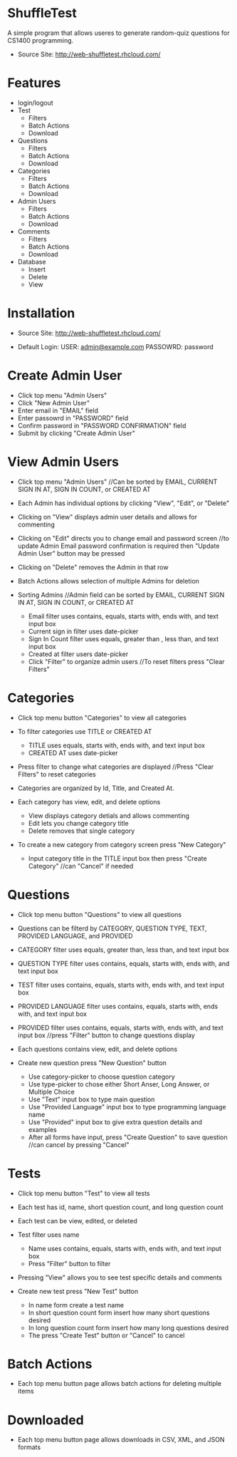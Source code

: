 ShuffleTest
===========

A simple program that allows useres to generate random-quiz questions for
CS1400 programming. 

- Source Site: http://web-shuffletest.rhcloud.com/

Features
===========

- login/logout
- Test
  - Filters
  - Batch Actions
  - Download
- Questions
  - Filters
  - Batch Actions
  - Download
- Categories
  - Filters
  - Batch Actions
  - Download
- Admin Users
  - Filters
  - Batch Actions
  - Download
- Comments
  - Filters
  - Batch Actions
  - Download
- Database
  - Insert
  - Delete
  - View

Installation
=============

- Source Site: http://web-shuffletest.rhcloud.com/

- Default Login: 
	USER:     admin@example.com
	PASSOWRD: password

Create Admin User
=================
  - Click top menu "Admin Users"
  - Click "New Admin User"
  - Enter email in "EMAIL" field
  - Enter passowrd in "PASSWORD" field
  - Confirm password in "PASSWORD CONFIRMATION" field
  - Submit by clicking "Create Admin User"

View Admin Users
================
  - Click top menu "Admin Users"
    //Can be sorted by EMAIL, CURRENT SIGN IN AT, SIGN IN COUNT, or CREATED AT 
  - Each Admin has individual options  by clicking "View", "Edit", or "Delete" 
  - Clicking on "View" displays admin user details and allows for commenting
  - Clicking on "Edit" directs you to change email and password screen
    //to update Admin Email password confirmation is required then "Update Admin      User" button may be pressed
  - Clicking on "Delete" removes the Admin in that row
  - Batch Actions allows selection of multiple Admins for deletion

  - Sorting Admins
    //Admin field can be sorted by EMAIL, CURRENT SIGN IN AT, SIGN IN COUNT, or       CREATED AT 
    - Email filter uses contains, equals, starts with, ends with, and text input      box
    - Current sign in filter uses date-picker
    - Sign In Count filter uses equals, greater than , less than, and text input      box
    - Created at filter users date-picker 
    - Click "Filter" to organize admin users
     //To reset filters press "Clear Filters" 

Categories
=============
  - Click top menu button "Categories" to view all categories
  - To filter categories use TITLE or CREATED AT
    - TITLE uses equals, starts with, ends with, and text input box
    - CREATED AT uses date-picker
  - Press filter to change what categories are displayed
   //Press "Clear Filters" to reset categories

  - Categories are organized by Id, Title, and Created At. 
  - Each category has view, edit, and delete options
    - View displays category detials and allows commenting
    - Edit lets you change category title 
    - Delete removes that single category

  - To create a new category from category screen press "New Category"  
    - Input category title in the TITLE input box then press "Create Category"
     //can "Cancel" if needed

Questions
============
  - Click top menu button "Questions" to view all questions
  - Questions can be filterd by CATEGORY, QUESTION TYPE, TEXT, PROVIDED LANGUAGE,   and PROVIDED
  - CATEGORY filter uses equals, greater than, less than, and text input box
  - QUESTION TYPE filter uses contains, equals, starts with, ends with, and text    input box
  - TEST filter uses contains, equals, starts with, ends with, and text input box
  - PROVIDED LANGUAGE filter uses contains, equals, starts with, ends with, and     text input box
  - PROVIDED filter uses contains, equals, starts with, ends with, and text input   box
   //press "Filter" button to change questions display
 
  - Each questions contains view, edit, and delete options
  - Create new question press "New Question" button
    - Use category-picker to choose question category
    - Use type-picker to chose either Short Anser, Long Answer, or Multiple Choice
    - Use "Text" input box to type main question
    - Use "Provided Language" input box to type programming language name
    - Use "Provided" input box to give extra question details and examples
    - After all forms have input, press "Create Question" to save question
     //can cancel by pressing "Cancel"

Tests
===========
  - Click top menu button "Test" to view all tests
  - Each test has id, name, short question count, and long question count
  - Each test can be view, edited, or deleted
  - Test filter uses name
    - Name uses contains, equals, starts with, ends with, and text input box
    - Press "Filter" button to filter

  - Pressing "View" allows you to see test specific details and comments

  - Create new test press "New Test" button
    - In name form create a test name
    - In short question count form insert how many short questions desired
    - In long question count form insert how many long questions desired
    - The press "Create Test" button or "Cancel" to cancel
    
Batch Actions
==============
  - Each top menu button page allows batch actions for deleting multiple items 

Downloaded
==============
  - Each top menu button page allows downloads in CSV, XML, and JSON formats
